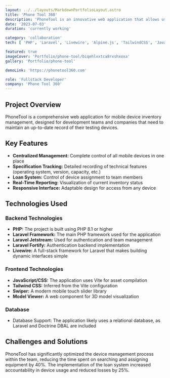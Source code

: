 ```yaml
---
layout: ../../layouts/MarkdownPortfolioLayout.astro
title: 'Phone Tool 360'
description: 'PhoneTool is an innovative web application that allows users to manage and optimize their mobile device inventory. Developed with modern technologies, it offers an intuitive interface for tracking technical specifications, inventory status, and device allocation, facilitating decision-making for companies and development teams.'
date: '2023-07-03'
duration: 'currently working'

category: 'collaboration'
tech: [ 'PHP', 'Laravel', 'Livewire', 'Alpine.js', 'TailwindCSS', 'JavaScript/CSS', 'Swiper', 'Model Viewer' , 'MySQL', 'Jetstream' ]

featured: true
imageCover: 'Portfolio/phone-tool/biqehlxxtca8rxshxoxa'
gallery: 'Portfolio/phone-tool'

demoLink: 'https://phonetool360.com'

role: 'Fullstack Developer'
company: 'Phone Tool 360'
---
```


## Project Overview

PhoneTool is a comprehensive web application for mobile device inventory management, designed for development teams and
companies that need to maintain an up-to-date record of their testing devices.

## Key Features

* **Centralized Management:** Complete control of all mobile devices in one place
* **Specification Tracking:** Detailed recording of technical features (operating system, version, capacity, etc.)
* **Loan System:** Control of device assignment to team members
* **Real-Time Reporting:** Visualization of current inventory status
* **Responsive Interface:** Adaptable design for access from any device

## Technologies Used

### Backend Technologies

* **PHP:** The project is built using PHP 8.1 or higher
* **Laravel Framework:** The main PHP framework used for the application
* **Laravel Jetstream:** Used for authentication and team management
* **Laravel Fortify:** Authentication backend implementation
* **Livewire:** A full-stack framework for Laravel that makes building dynamic interfaces simple

### Frontend Technologies

* **JavaScript/CSS:** The application uses Vite for asset compilation
* **Tailwind CSS:** Inferred from the Vite configuration
* **Swiper:** A modern mobile touch slider library
* **Model Viewer:** A web component for 3D model visualization

### Database

* Database Support: The application likely uses a relational database, as Laravel and Doctrine DBAL are included

## Challenges and Solutions

PhoneTool has significantly optimized the device management process within the team, reducing the time spent on
searching and assigning equipment by 40%. The implementation of the loan system increased accountability in device usage
and reduced losses by 25%.